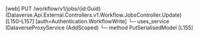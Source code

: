 [web] PUT /workflow/v1/jobs/{id:Guid}  (Dataverse.Api.External.Controllers.v1.Workflow.JobsController.Update)  [L150–L157] [auth=Authentication.WorkflowWrite]
  └─ uses_service IDataverseProxyService (AddScoped)
    └─ method PutSerialisedModel [L155]

